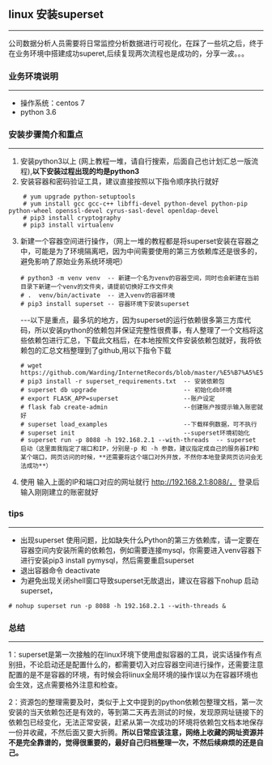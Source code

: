 ## linux 安装superset
***
公司数据分析人员需要将日常监控分析数据进行可视化，在踩了一些坑之后，终于在业务环境中搭建成功superet,后续复现两次流程也是成功的，分享一波。。。

### 业务环境说明
***
* 操作系统：centos 7
* python 3.6

### 安装步骤简介和重点
***
1. 安装python3以上 (网上教程一堆，请自行搜索，后面自己也计划汇总一版流程),**以下安装过程出现的均是python3**
2. 安装容器和密码验证工具，建议直接按照以下指令顺序执行就好
```
    # yum upgrade python-setuptools
    # yum install gcc gcc-c++ libffi-devel python-devel python-pip python-wheel openssl-devel cyrus-sasl-devel openldap-devel
    # pip3 install cryptography
    # pip3 install virtualenv
 ```  
3. 新建一个容器空间进行操作，（网上一堆的教程都是将superset安装在容器之中，可能是为了环境隔离吧，因为中间需要使用的第三方依赖库还是很多的，避免影响了原始业务系统环境吧）
    ```
    # python3 -m venv venv  -- 新建一个名为venv的容器空间，同时也会新建在当前目录下新建一个venv的文件夹，请提前切换好工作文件夹
    # .  venv/bin/activate  -- 进入venv的容器环境
    # pip3 install superset -- 容器环境下安装superset
    ```
    ---以下是重点，最多坑的地方，因为superset的运行依赖很多第三方库代码，所以安装python的依赖包并保证完整性很费事，有人整理了一个文档将这些依赖包进行汇总，下载此文档后，在本地按照文件安装依赖包就好，我将依赖包的汇总文档整理到了github,用以下指令下载
    ```
    # wget https://github.com/Warding/InternetRecords/blob/master/%E5%B7%A5%E5%85%B7%E4%BD%BF%E7%94%A8/superset_requirements.txt
    # pip3 install -r superset_requirements.txt  -- 安装依赖包
    # superset db upgrade                        -- 初始化db环境
    # export FLASK_APP=superset                  --账户设定
    # flask fab create-admin                     --创建账户按提示输入账密就好
    # superset load_examples                     --下载样例数据，可不执行
    # superset init                              --superset环境初始化
    # superset run -p 8088 -h 192.168.2.1 --with-threads  -- superset 启动（这里面我指定了端口和IP，分别是-p 和 -h 参数，建议指定成自己的服务器IP和某个端口，网页访问的时候，**还需要将这个端口对外开放，不然你本地登录网页访问会无法成功**）
    ```
 4. 使用  输入上面的IP和端口对应的网址就行 http://192.168.2.1:8088/，   登录后输入刚刚建立的账密就好
 
### tips
***
* 出现superset 使用问题，比如缺失什么Python的第三方依赖库，请一定要在容器空间内安装所需的依赖包，例如需要连接mysql，你需要进入venv容器下进行安装pip3 install pymysql，然后需要重启superset
* 退出容器命令 deactivate
* 为避免出现关闭shell窗口导致superset无故退出，建议在容器下nohup 启动superset，

`# nohup superset run -p 8088 -h 192.168.2.1 --with-threads &`
   
### 总结
***
1：superset是第一次接触的在linux环境下使用虚拟容器的工具，说实话操作有点别扭，不论启动还是配置什么的，都需要切入对应容器空间进行操作，还需要注意配置的是不是容器的环境，有时候会将linux全局环境的操作误以为在容器环境也会生效，这点需要格外注意和检查。

2：资源包的整理需要及时，类似于上文中提到的python依赖包整理文档，第一次安装的当天依赖包还是有效的，等到第二天再去测试的时候，发现原网址链接下的依赖包已经变化，无法正常安装，赶紧从第一次成功的环境将依赖包文档本地保存一份并收藏，不然后面又要大折腾。**所以日常应该注意，网络上收藏的网址资源并不是完全靠谱的，觉得很重要的，最好自己归档整理一次，不然后续麻烦的还是自己。**
